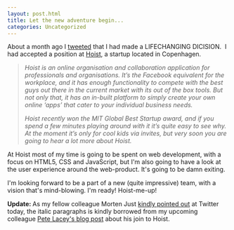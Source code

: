 ```yaml
---
layout: post.html
title: Let the new adventure begin...
categories: Uncategorized
---
```

About a month ago I <a href="http://twitter.com/auchenberg/status/16205847885">tweeted</a> that I had made a LIFECHANGING DICISION.  I had accepted a position at <a href="http://hoisthq.com/">Hoist</a>, a startup located in Copenhagen.

<!--more-->

<blockquote><em>Hoist is an online organisation and collaboration application for professionals and organisations. It’s the Facebook equivalent for the workplace, and it has enough functionality to compete with the best guys out there in the current market with its out of the box tools. But not only that, it has an in-built platform to simply create your own online ‘apps’ that cater to your individual business needs.</em>

<em>Hoist recently won the MIT Global Best Startup award, and if you spend a few minutes playing around with it it’s quite easy to see why. At the moment it’s only for cool kids via invites, but very soon you are going to hear a lot more about Hoist.</em></blockquote>
At Hoist most of my time is going to be spent on web development, with a focus on HTML5, CSS and JavaScript, but I'm also going to have a look at the user experience around the web-product. It's going to be damn exiting.

I'm looking forward to be a part of a new (quite impressive) team, with a vision that's mind-blowing. I'm ready! Hoist-me-up!

<strong>Update: </strong>As my fellow colleague Morten Just <a href="http://twitter.com/mortenjust/status/18914019216">kindly pointed out</a> at Twitter today, the italic paragraphs is kindly borrowed from my upcoming colleague <a href="http://www.chopeh.com/blog/chopeh-to-copenhagen/">Pete Lacey's blog post</a> about his join to Hoist.
